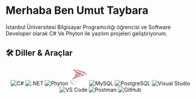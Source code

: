 # Merhaba Ben Umut Taybara

İstanbul Üniversitesi Bilgisayar Programcılığı öğrencisi ve Software Developer olarak C# Ve Phyton ile yazılım projeleri geliştiriyorum.

## 🛠 Diller & Araçlar
<div align="center">
  <img src="https://skillicons.dev/icons?i=cs&theme=dark" alt="C#"/>
  <img src="https://skillicons.dev/icons?i=dotnet&theme=dark" alt=".NET" />
  <img src="https://skillicons.dev/icons?i=py&theme=dark" alt="Phyton" />
  <img src="https://raw.githubusercontent.com/devicons/devicon/master/icons/microsoftsqlserver/microsoftsqlserver-original.svg" width="48" height="48" alt="SQL Server Database"/>
  <img src="https://skillicons.dev/icons?i=mysql&theme=dark" alt="MySQL" />
  <img src="https://skillicons.dev/icons?i=postgresql&theme=dark" alt="PostgreSQL" />
  <img src="https://skillicons.dev/icons?i=visualstudio&theme=dark" alt="Visual Studio" />
  <img src="https://skillicons.dev/icons?i=vscode&theme=dark" alt="VS Code" />
  <img src="https://skillicons.dev/icons?i=postman&theme=dark" alt="Postman" />
  <img src="https://skillicons.dev/icons?i=github&theme=dark" alt="GitHub" />
</div>
